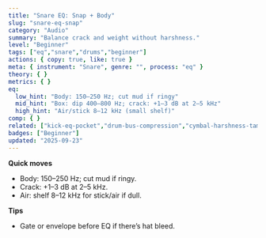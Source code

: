 ```yaml
---
title: "Snare EQ: Snap + Body"
slug: "snare-eq-snap"
category: "Audio"
summary: "Balance crack and weight without harshness."
level: "Beginner"
tags: ["eq","snare","drums","beginner"]
actions: { copy: true, like: true }
meta: { instrument: "Snare", genre: "", process: "eq" }
theory: { }
metrics: { }
eq:
  low_hint: "Body: 150–250 Hz; cut mud if ringy"
  mid_hint: "Box: dip 400–800 Hz; crack: +1–3 dB at 2–5 kHz"
  high_hint: "Air/stick 8–12 kHz (small shelf)"
comp: { }
related: ["kick-eq-pocket","drum-bus-compression","cymbal-harshness-tame"]
badges: ["Beginner"]
updated: "2025-09-23"
---
```

**Quick moves**
- Body: 150–250 Hz; cut mud if ringy.
- Crack: +1–3 dB at 2–5 kHz.
- Air: shelf 8–12 kHz for stick/air if dull.

**Tips**
- Gate or envelope before EQ if there’s hat bleed.
